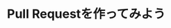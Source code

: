 ---
layout: module
leadingpath: ../
title: Pull Requestを作ってみよう
pre-requisites: CONT-03_Creating-files-platform
learning-objective: Creating a pull request.
screens:
  - image-slide:
      title: Pull Requestについて理解しよう
      image: pull-request-icon.jpg
      presenter-script:
        - Pull Requestはプロジェクトのファイルを変更するために使います。Pull RequestによってIssuesに登録された問題やタスクを解決しましょう。Pull Requestはマージされるまでは「作業中（work in prograss）」であると考えましょう。ここまでで新しいファイルを作成し終えたので、チームメイトとそのファイルについて議論するためにPull Requestを作りましょう。
  - video-slide:
      title: Creating a Pull Request on GitHub
      video: http://youtu.be/kJr-PIfLDl4
      video-script:
        - do: Show `Your recently pushed branches:` banner
          say: "GitHub knows that you have added changes to your branch and helpfully recommends that you start a pull request."
        - do: "Click `Compare & Pull Request`"
          say: "Go ahead and click the big green button to start your pull request."
        - do: "Show `base:` and `compare:` drop downs"
          say: "Notice that we can use the drop down here to compare any two branches. We will leave the defaults selected."
        - do: "Show default pull request message"
          say: "GitHub pre-populates the commit message as the pull request title. You can change this to help your collaborators better understand the intent of the change."
        - do: "Leave a comment"
          say: "Here you can leave a comment to describe the changes you made and why. As a best practice, you should reference the original issue or issues using the # notation."
        - do: "Click `Create pull request`"
          say: "When you are finished, choose the option to create a pull request."
        - do: "Show the `Conversation` view"
          say: "Similar to the discussion thread on an Issue, a Pull Request creates a discussion about the changes being made to the repository. This discussion is found in the Conversation tab."
        - do: "Show the `Commits` view"
          say: "The commits view contains information about who has made changes to the files. Each commit is an updated view of the repository, allowing us to see how changes have happened from commit to commit."
        - do: "Show the `Files changed` view"
          say: "The Files changed view allows you to see the change that is being proposed. We call this the `diff`. Notice that some of the text is highlighted in red. This is what has been removed. The green text is what has been added."
        - do: "Enter a `line comment` in the Files changed view"
          say: "If you notice something that needs to be changed, you can click on the line number in this view to create a line comment. Line level comments are a great way to give additional context on recommended changes."
        - do: "Return to the `Conversation` view"
          say: "Notice that the line comment was added to the main conversation."
        - do: "Add a comment to the discussion"
          say: "If your comment is more general in nature, you can also add a comment to the Pull Request using the same method we learned for Issues."
        - do: "Add a `:+1:` emoji"
          say: "Most project teams require someone to sign off on the change before it is merged. We like to use emoji to show our approval. In the previous lab you created a file, next you will create a pull request for your file."
      production-notes:
  - lab:
      title: Pull Requestを作ってみよう
      id: CONT-035-lab-01
      presenter-script:
        - さて、新しいファイルの作成が出来たので、Pull Requstを作ってみましょう。
      steps:
        - description: "Pull Requestを作成し、隣の方を@メンションしましょう。そして、自分自身をassignしましょう。"
          id: CONT-035-create-pull-request
          verifications:
            - verification-type: pull-request
              id: CONT-035-create-pull-request-verification
              success-message: "Great job - you created a Pull Request"
              failure-message: "It looks like you haven't created a Pull Request. Want to try again?"
        - description: "自分がメンションされたPull Requestでなにかレビューコメントを書いてみましょう。"
          id: CONT-035-comment
          verifications:
            - verification-type: pull-request-review-comment
              id: CONT-035-comment-verification
              success-message: "Great job - you commented on a pull request"
              failure-message: "It looks like you haven't commented on a pull request. Want to try again?"
additional-labs:
additional-questions:
resources:
  - title: Using Pull Requests
    url: https://help.github.com/articles/using-pull-requests/

---